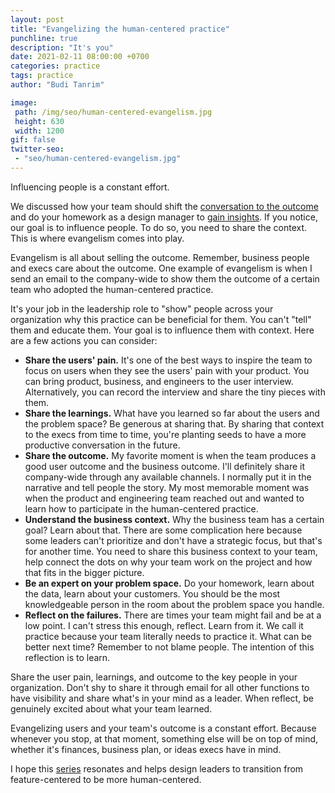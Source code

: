 ```yaml
---
layout: post
title: "Evangelizing the human-centered practice"
punchline: true
description: "It's you"
date: 2021-02-11 08:00:00 +0700
categories: practice
tags: practice
author: "Budi Tanrim"

image:
 path: /img/seo/human-centered-evangelism.jpg
 height: 630
 width: 1200
gif: false
twitter-seo: 
 - "seo/human-centered-evangelism.jpg"
---
```


Influencing people is a constant effort.

We discussed how your team should shift the [conversation to the outcome][link-1] and do your homework as a design manager to [gain insights][link-2]. If you notice, our goal is to influence people. To do so, you need to share the context. This is where evangelism comes into play.

Evangelism is all about selling the outcome. Remember, business people and execs care about the outcome. One example of evangelism is when I send an email to the company-wide to show them the outcome of a certain team who adopted the human-centered practice.

It's your job in the leadership role to "show" people across your organization why this practice can be beneficial for them. You can't "tell" them and educate them. Your goal is to influence them with context. Here are a few actions you can consider:

- **Share the users' pain.** It's one of the best ways to inspire the team to focus on users when they see the users' pain with your product. You can bring product, business, and engineers to the user interview. Alternatively, you can record the interview and share the tiny pieces with them.
- **Share the learnings.** What have you learned so far about the users and the problem space? Be generous at sharing that. By sharing that context to the execs from time to time, you're planting seeds to have a more productive conversation in the future.
- **Share the outcome.** My favorite moment is when the team produces a good user outcome and the business outcome. I'll definitely share it company-wide through any available channels. I normally put it in the narrative and tell people the story. My most memorable moment was when the product and engineering team reached out and wanted to learn how to participate in the human-centered practice.
- **Understand the business context.** Why the business team has a certain goal? Learn about that. There are some complication here because some leaders can't prioritize and don't have a strategic focus, but that's for another time. You need to share this business context to your team, help connect the dots on why your team work on the project and how that fits in the bigger picture.
- **Be an expert on your problem space.** Do your homework, learn about the data, learn about your customers. You should be the most knowledgeable person in the room about the problem space you handle.
- **Reflect on the failures.** There are times your team might fail and be at a low point. I can't stress this enough, reflect. Learn from it. We call it practice because your team literally needs to practice it. What can be better next time? Remember to not blame people. The intention of this reflection is to learn.

Share the user pain, learnings, and outcome to the key people in your organization. Don't shy to share it through email for all other functions to have visibility and share what's in your mind as a leader. When reflect, be genuinely excited about what your team learned.

Evangelizing users and your team's outcome is a constant effort. Because whenever you stop, at that moment, something else will be on top of mind, whether it's finances, business plan, or ideas execs have in mind.

I hope this [series][link-3] resonates and helps design leaders to transition from feature-centered to be more human-centered.

[link-1]: https://buditanrim.co/2021/human-centered-team-relationship/
[link-2]: https://buditanrim.co/2021/human-centered-team-insight/
[link-3]: https://buditanrim.co/2021/human-centered-team-overview/
